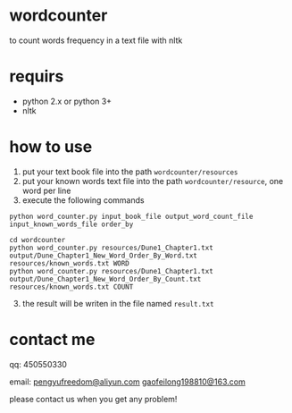 # wordcounter
to count words frequency in a text file with nltk

# requirs
- python 2.x or python 3+
- nltk

# how to use
1. put your text book file into the path `wordcounter/resources`
2. put your known words text file into the path `wordcounter/resource`, one word per line
3. execute the following commands
```
python word_counter.py input_book_file output_word_count_file input_known_words_file order_by

cd wordcounter
python word_counter.py resources/Dune1_Chapter1.txt output/Dune_Chapter1_New_Word_Order_By_Word.txt resources/known_words.txt WORD
python word_counter.py resources/Dune1_Chapter1.txt output/Dune_Chapter1_New_Word_Order_By_Count.txt resources/known_words.txt COUNT
```
3. the result will be writen in the file named `result.txt`

# contact me
qq: 450550330

email: 
pengyufreedom@aliyun.com
gaofeilong198810@163.com

please contact us when you get any problem!

